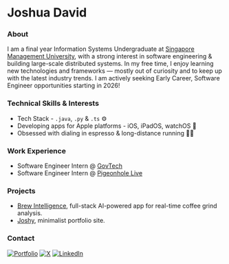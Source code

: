 # Joshua David

### About

I am a final year Information Systems Undergraduate at [Singapore Management University](https://computing.smu.edu.sg/bsc-information-systems), with a strong interest in software engineering & building large-scale distributed systems. In my free time, I enjoy learning new technologies and frameworks — mostly out of curiosity and to keep up with the latest industry trends. I am actively seeking Early Career, Software Engineer opportunities starting in 2026!

### Technical Skills & Interests

- Tech Stack - `.java`, `.py` & `.ts` ⚙️
- Developing apps for Apple platforms - iOS, iPadOS, watchOS 
- Obsessed with dialing in espresso & long-distance running 🏃‍♂️

### Work Experience
- Software Engineer Intern @ [GovTech](https://tech.gov.sg)
- Software Engineer Intern @ [Pigeonhole Live](https://pigeonholelive.com)

### Projects
- [Brew Intelligence](https://brew.joshydavid.com), full-stack AI-powered app for real-time coffee grind analysis.
- [Joshy](https://joshydavid.com), minimalist portfolio site.

### Contact
[![Portfolio](https://img.shields.io/badge/website-000000?style=for-the-badge&logo=About.me&logoColor=white)](https://joshydavid.com)
[![X](https://img.shields.io/badge/X-000000?style=for-the-badge&logo=x&logoColor=white)](https://x.com/j0shydavid)
[![LinkedIn](https://img.shields.io/badge/LinkedIn-0077B5?style=for-the-badge&logo=linkedin&logoColor=white)](https://linkedin.com/in/joshydavid)
